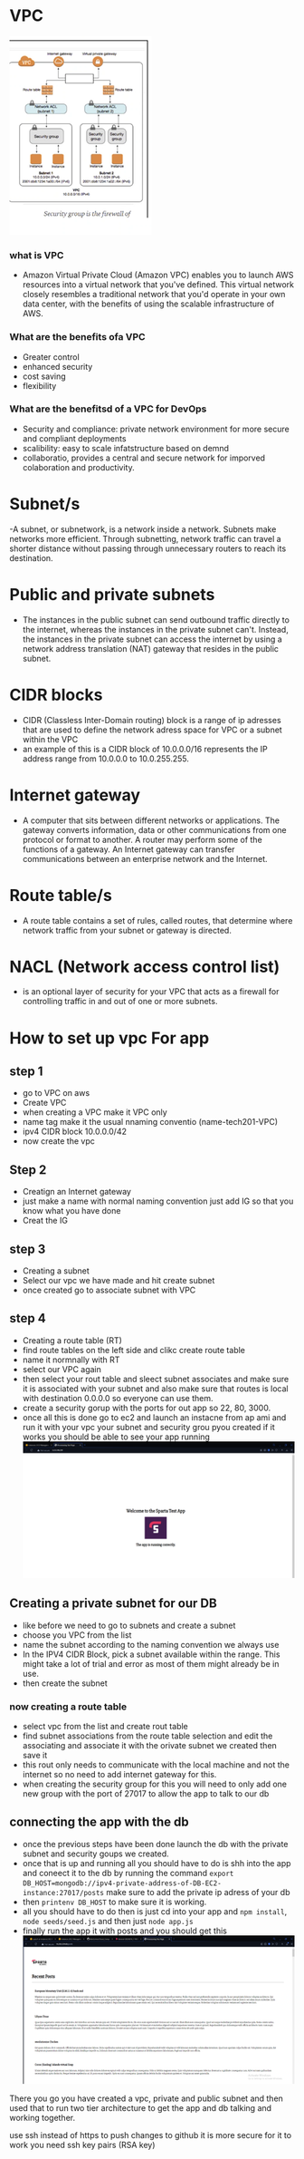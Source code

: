 # VPC
![Alt text](Images/VPC.png)
### what is VPC
- Amazon Virtual Private Cloud (Amazon VPC) enables you to launch AWS resources into a virtual network that you've defined. This virtual network closely resembles a traditional network that you'd operate in your own data center, with the benefits of using the scalable infrastructure of AWS.

### What are the benefits ofa VPC 
- Greater control 
- enhanced security 
- cost saving 
- flexibility

### What are the benefitsd of a VPC for DevOps
- Security and compliance: private network environment for more secure and compliant deployments
- scalibility: easy to scale infatstructure based on demnd 
- collaboratio, provides a central and secure network for imporved colaboration and productivity. 

# Subnet/s
-A subnet, or subnetwork, is a network inside a network. Subnets make networks more efficient. Through subnetting, network traffic can travel a shorter distance without passing through unnecessary routers to reach its destination.

# Public and private subnets
- The instances in the public subnet can send outbound traffic directly to the internet, whereas the instances in the private subnet can't. Instead, the instances in the private subnet can access the internet by using a network address translation (NAT) gateway that resides in the public subnet.

# CIDR blocks
- CIDR (Classless Inter-Domain routing) block is a range of ip adresses that are used to define the network adress space for VPC or a subnet within the VPC
- an example of this is a CIDR block of 10.0.0.0/16 represents the IP address range from 10.0.0.0 to 10.0.255.255.

# Internet gateway
- A computer that sits between different networks or applications. The gateway converts information, data or other communications from one protocol or format to another. A router may perform some of the functions of a gateway. An Internet gateway can transfer communications between an enterprise network and the Internet.

# Route table/s
- A route table contains a set of rules, called routes, that determine where network traffic from your subnet or gateway is directed.

# NACL (Network access control list)
- is an optional layer of security for your VPC that acts as a firewall for controlling traffic in and out of one or more subnets.


# How to set up vpc For app

## step 1
- go to VPC on aws 
- Create VPC
- when creating a VPC make it VPC only 
- name tag make it the usual nnaming conventio (name-tech201-VPC)
- ipv4 CIDR block 10.0.0.0/42
- now create the vpc
## Step 2
- Creatign an Internet gateway 
- just make a name with normal naming convention just add IG so that you know what you have done 
- Creat the IG
## step 3
- Creating a subnet 
- Select our vpc we have made and hit create subnet 
- once created go to associate subnet with VPC
## step 4
- Creating a route table (RT)
- find route tables on the left side and clikc create route table 
- name it normnally with RT 
- select our VPC again
- then select your rout table and sleect subnet associates and make sure it is associated with your subnet and also make sure that routes is local with destination 0.0.0.0 so everyone can use them. 
 - create a security gorup with the ports for out app so 22, 80, 3000. 
 - once all this is done go to ec2 and launch an instacne from ap ami and run it with your vpc your subnet and security grou pyou created 
 if it works you should be able to see your app running 
 ![Alt text](Images/App_Working.png)
## Creating a private subnet for our DB
- like before we need to go to subnets and create a subnet 
- choose you VPC from the list 
- name the subnet according to the naming convention we always use
- In the IPV4 CIDR Block, pick a subnet available within the range. This might take a lot of trial and error as most of them might already be in use.
- then create the subnet 
### now creating a route table 
- select vpc from the list and create rout table 
- find subnet associations from the route table selection and edit the associating and associate it with the orivate subnet we created then save it
- this rout only needs to communicate with the local machine and not the internet so no need to add internet gateway for this. 
- when creating the security group for this you will need to only add one new group with the port of 27017 to allow the app to talk to our db 
## connecting the app with the db
- once the previous steps have been done launch the db with the private subnet and security goups we created. 
- once that is up and running all you should have to do is shh into the app and coneect it to the db by running the command `export DB_HOST=mongodb://ipv4-private-address-of-DB-EC2-instance:27017/posts` make sure to add the private ip adress of your db 
- then `printenv DB_HOST` to make sure it is working. 
- all you should have to do then is just cd into your app and `npm install`, `node seeds/seed.js` and then just `node app.js`
- finally run the app it with posts and you should get this 
![Alt text](Images/App_with_posts.png)

There you go you have created a vpc, private and public subnet and then used that to run two tier architecture to get the app and db talking and working together. 



use ssh instead of https to push changes to github it is more secure for it to work you need ssh key pairs (RSA key)